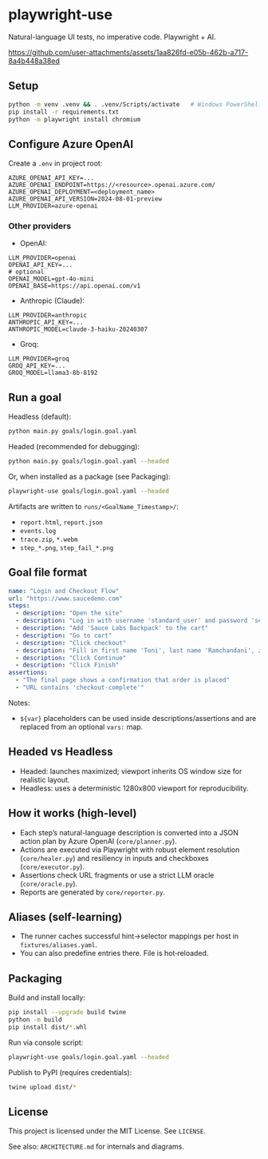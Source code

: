 # playwright-use

Natural-language UI tests, no imperative code. Playwright + AI.

https://github.com/user-attachments/assets/1aa826fd-e05b-462b-a717-8a4b448a38ed


## Setup
```bash
python -m venv .venv && . .venv/Scripts/activate   # Windows PowerShell
pip install -r requirements.txt
python -m playwright install chromium
```

## Configure Azure OpenAI
Create a `.env` in project root:
```
AZURE_OPENAI_API_KEY=...
AZURE_OPENAI_ENDPOINT=https://<resource>.openai.azure.com/
AZURE_OPENAI_DEPLOYMENT=<deployment_name>
AZURE_OPENAI_API_VERSION=2024-08-01-preview
LLM_PROVIDER=azure-openai
```

### Other providers
- OpenAI:
```
LLM_PROVIDER=openai
OPENAI_API_KEY=...
# optional
OPENAI_MODEL=gpt-4o-mini
OPENAI_BASE=https://api.openai.com/v1
```
- Anthropic (Claude):
```
LLM_PROVIDER=anthropic
ANTHROPIC_API_KEY=...
ANTHROPIC_MODEL=claude-3-haiku-20240307
```
- Groq:
```
LLM_PROVIDER=groq
GROQ_API_KEY=...
GROQ_MODEL=llama3-8b-8192
```

## Run a goal
Headless (default):
```bash
python main.py goals/login.goal.yaml
```
Headed (recommended for debugging):
```bash
python main.py goals/login.goal.yaml --headed
```

Or, when installed as a package (see Packaging):
```bash
playwright-use goals/login.goal.yaml --headed
```

Artifacts are written to `runs/<GoalName_Timestamp>/`:
- `report.html`, `report.json`
- `events.log`
- `trace.zip`, `*.webm`
- `step_*.png`, `step_fail_*.png`

## Goal file format
```yaml
name: "Login and Checkout Flow"
url: "https://www.saucedemo.com"
steps:
  - description: "Open the site"
  - description: "Log in with username 'standard_user' and password 'secret_sauce'"
  - description: "Add 'Sauce Labs Backpack' to the cart"
  - description: "Go to cart"
  - description: "Click checkout"
  - description: "Fill in first name 'Toni', last name 'Ramchandani', zip code '411001'"
  - description: "Click Continue"
  - description: "Click Finish"
assertions:
  - "The final page shows a confirmation that order is placed"
  - "URL contains 'checkout-complete'"
```
Notes:
- `${var}` placeholders can be used inside descriptions/assertions and are replaced from an optional `vars:` map.

## Headed vs Headless
- Headed: launches maximized; viewport inherits OS window size for realistic layout.
- Headless: uses a deterministic 1280x800 viewport for reproducibility.

## How it works (high-level)
- Each step’s natural-language description is converted into a JSON action plan by Azure OpenAI (`core/planner.py`).
- Actions are executed via Playwright with robust element resolution (`core/healer.py`) and resiliency in inputs and checkboxes (`core/executor.py`).
- Assertions check URL fragments or use a strict LLM oracle (`core/oracle.py`).
- Reports are generated by `core/reporter.py`.

## Aliases (self-learning)
- The runner caches successful hint→selector mappings per host in `fixtures/aliases.yaml`.
- You can also predefine entries there. File is hot‑reloaded.

## Packaging
Build and install locally:
```bash
pip install --upgrade build twine
python -m build
pip install dist/*.whl
```
Run via console script:
```bash
playwright-use goals/login.goal.yaml --headed
```
Publish to PyPI (requires credentials):
```bash
twine upload dist/*
```

## License
This project is licensed under the MIT License. See `LICENSE`.

See also: `ARCHITECTURE.md` for internals and diagrams.
